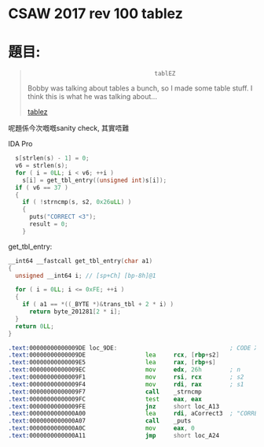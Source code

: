 # CSAW 2017 rev 100 tablez

# 題目:


>                                         tablEZ
>Bobby was talking about tables a bunch, so I made some table stuff. I think this is what he was talking about...
>
>[tablez](tablez)


呢題係今次嘅嘅sanity check, 其實唔難

IDA Pro

```C++
  s[strlen(s) - 1] = 0;
  v6 = strlen(s);
  for ( i = 0LL; i < v6; ++i )
    s[i] = get_tbl_entry((unsigned int)s[i]);
  if ( v6 == 37 )
  {
    if ( !strncmp(s, s2, 0x26uLL) )
    {
      puts("CORRECT <3");
      result = 0;
    }
```

get_tbl_entry:

```C++
__int64 __fastcall get_tbl_entry(char a1)
{
  unsigned __int64 i; // [sp+Ch] [bp-8h]@1

  for ( i = 0LL; i <= 0xFE; ++i )
  {
    if ( a1 == *((_BYTE *)&trans_tbl + 2 * i) )
      return byte_201281[2 * i];
  }
  return 0LL;
}
```


```asm
.text:00000000000009DE loc_9DE:                                ; CODE XREF: main+129j
.text:00000000000009DE                 lea     rcx, [rbp+s2]
.text:00000000000009E5                 lea     rax, [rbp+s]
.text:00000000000009EC                 mov     edx, 26h        ; n
.text:00000000000009F1                 mov     rsi, rcx        ; s2
.text:00000000000009F4                 mov     rdi, rax        ; s1
.text:00000000000009F7                 call    _strncmp
.text:00000000000009FC                 test    eax, eax
.text:00000000000009FE                 jnz     short loc_A13
.text:0000000000000A00                 lea     rdi, aCorrect3  ; "CORRECT <3"
.text:0000000000000A07                 call    _puts
.text:0000000000000A0C                 mov     eax, 0
.text:0000000000000A11                 jmp     short loc_A24
```




